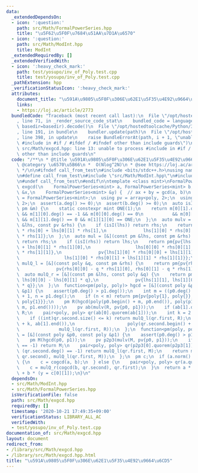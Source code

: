 ```yaml
---
data:
  _extendedDependsOn:
  - icon: ':question:'
    path: src/Math/FormalPowerSeries.hpp
    title: "\u5F62\u5F0F\u7684\u51AA\u7D1A\u6570"
  - icon: ':question:'
    path: src/Math/ModInt.hpp
    title: ModInt
  _extendedRequiredBy: []
  _extendedVerifiedWith:
  - icon: ':heavy_check_mark:'
    path: test/yosupo/inv_of_Poly.test.cpp
    title: test/yosupo/inv_of_Poly.test.cpp
  _pathExtension: hpp
  _verificationStatusIcon: ':heavy_check_mark:'
  attributes:
    document_title: "\u591A\u9805\u5F0F\u306E\u62E1\u5F35\u4E92\u9664\u6CD5"
    links:
    - https://loj.ac/article/2773
  bundledCode: "Traceback (most recent call last):\n  File \"/opt/hostedtoolcache/Python/3.9.0/x64/lib/python3.9/site-packages/onlinejudge_verify/documentation/build.py\"\
    , line 71, in _render_source_code_stat\n    bundled_code = language.bundle(stat.path,\
    \ basedir=basedir).decode()\n  File \"/opt/hostedtoolcache/Python/3.9.0/x64/lib/python3.9/site-packages/onlinejudge_verify/languages/cplusplus.py\"\
    , line 191, in bundle\n    bundler.update(path)\n  File \"/opt/hostedtoolcache/Python/3.9.0/x64/lib/python3.9/site-packages/onlinejudge_verify/languages/cplusplus_bundle.py\"\
    , line 398, in update\n    raise BundleErrorAt(path, i + 1, \"unable to process\
    \ #include in #if / #ifdef / #ifndef other than include guards\")\nonlinejudge_verify.languages.cplusplus_bundle.BundleErrorAt:\
    \ src/Math/exgcd.hpp: line 13: unable to process #include in #if / #ifdef / #ifndef\
    \ other than include guards\n"
  code: "/**\n * @title \u591A\u9805\u5F0F\u306E\u62E1\u5F35\u4E92\u9664\u6CD5\n *\
    \ @category \u6570\u5B66\n *  O(Nlog^2N)\n * @see https://loj.ac/article/2773\n\
    \ */\n\n#ifndef call_from_test\n#include <bits/stdc++.h>\nusing namespace std;\n\
    \n#define call_from_test\n#include \"src/Math/ModInt.hpp\"\n#include \"src/Math/FormalPowerSeries.hpp\"\
    \n#undef call_from_test\n#endif\n\ntemplate <class mint>\nFormalPowerSeries<mint>\
    \ exgcd(\n    FormalPowerSeries<mint> a, FormalPowerSeries<mint> b,\n    FormalPowerSeries<mint>\
    \ &x,\n    FormalPowerSeries<mint> &y) {  // ax + by = gcd(a, b)\n  using poly\
    \ = FormalPowerSeries<mint>;\n  using pv = array<poly, 2>;\n  using pm = array<pv,\
    \ 2>;\n  assert(a.deg() >= 0);\n  assert(b.deg() >= 0);\n  auto isI = [](const\
    \ pm &m) {\n    static constexpr mint ONE(1);\n    return m[0][1].deg() == -1\
    \ && m[1][0].deg() == -1 && m[0][0].deg() == 0\n           && m[0][0][0] == ONE\
    \ && m[1][1].deg() == 0 && m[1][1][0] == ONE;\n  };\n  auto mulv = [&](const pm\
    \ &lhs, const pv &rhs) {\n    if (isI(lhs)) return rhs;\n    return pv{lhs[0][0]\
    \ * rhs[0] + lhs[0][1] * rhs[1],\n              lhs[1][0] * rhs[0] + lhs[1][1]\
    \ * rhs[1]};\n  };\n  auto mul = [&](const pm &lhs, const pm &rhs) {\n    if (isI(lhs))\
    \ return rhs;\n    if (isI(rhs)) return lhs;\n    return pm{pv{lhs[0][0] * rhs[0][0]\
    \ + lhs[0][1] * rhs[1][0],\n                 lhs[0][0] * rhs[0][1] + lhs[0][1]\
    \ * rhs[1][1]},\n              pv{lhs[1][0] * rhs[0][0] + lhs[1][1] * rhs[1][0],\n\
    \                 lhs[1][0] * rhs[0][1] + lhs[1][1] * rhs[1][1]}};\n  };\n  auto\
    \ mulQ_l = [&](const poly &q, const pm &rhs) {\n    return pm{pv{rhs[1][0], rhs[1][1]},\n\
    \              pv{rhs[0][0] - q * rhs[1][0], rhs[0][1] - q * rhs[1][1]}};\n  };\n\
    \  auto mulQ_r = [&](const pm &lhs, const poly &q) {\n    return pm{pv{lhs[0][1],\
    \ lhs[0][0] - lhs[0][1] * q},\n              pv{lhs[1][1], lhs[1][0] - lhs[1][1]\
    \ * q}};\n  };\n  function<pm(poly, poly)> hgcd = [&](const poly &p0, const poly\
    \ &p1) {\n    assert(p0.deg() > p1.deg());\n    int m = ((p0.deg() - 1) >> 1)\
    \ + 1, n = p1.deg();\n    if (n < m) return pm{pv{poly{1}, poly{}}, pv{poly{},\
    \ poly{1}}};\n    pm R(hgcd(poly(p0.begin() + m, p0.end()), poly(p1.begin() +\
    \ m, p1.end())));\n    pv ab(mulv(R, pv{p0, p1}));\n    if (ab[1].deg() < m) return\
    \ R;\n    pair<poly, poly> qr(ab[0].quorem(ab[1]));\n    int k = 2 * m - ab[1].deg();\n\
    \    if ((int)qr.second.size() <= k) return mulQ_l(qr.first, R);\n    return mul(hgcd(poly(ab[1].begin()\
    \ + k, ab[1].end()),\n                    poly(qr.second.begin() + k, qr.second.end())),\n\
    \               mulQ_l(qr.first, R));\n  };\n  function<pm(poly, poly)> cogcd\
    \ = [&](const poly &p0, const poly &p1) {\n    assert(p0.deg() > p1.deg());\n\
    \    pm M(hgcd(p0, p1));\n    pv p2p3(mulv(M, pv{p0, p1}));\n    if (p2p3[1].deg()\
    \ == -1) return M;\n    pair<poly, poly> qr(p2p3[0].quorem(p2p3[1]));\n    if\
    \ (qr.second.deg() == -1) return mulQ_l(qr.first, M);\n    return mul(cogcd(p2p3[1],\
    \ qr.second), mulQ_l(qr.first, M));\n  };\n  pm c;\n  if (a.norm().deg() > b.norm().deg())\
    \ {\n    c = cogcd(a, b);\n  } else {\n    pair<poly, poly> qr(a.quorem(b));\n\
    \    c = mulQ_r(cogcd(b, qr.second), qr.first);\n  }\n  return a * (x = c[0][0])\
    \ + b * (y = c[0][1]);\n}\n"
  dependsOn:
  - src/Math/ModInt.hpp
  - src/Math/FormalPowerSeries.hpp
  isVerificationFile: false
  path: src/Math/exgcd.hpp
  requiredBy: []
  timestamp: '2020-10-21 17:49:35+09:00'
  verificationStatus: LIBRARY_ALL_AC
  verifiedWith:
  - test/yosupo/inv_of_Poly.test.cpp
documentation_of: src/Math/exgcd.hpp
layout: document
redirect_from:
- /library/src/Math/exgcd.hpp
- /library/src/Math/exgcd.hpp.html
title: "\u591A\u9805\u5F0F\u306E\u62E1\u5F35\u4E92\u9664\u6CD5"
---
```

